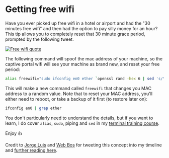 # Getting free wifi

Have you ever picked up free wifi in a hotel or airport and had the "30 minutes free wifi" and then had the option to pay silly money for an hour? This tip allows you to completely reset that 30 minute grace period, prompted by the following tweet.

<!--more-->

[![Free wifi quote](/images/free-wifi.png)](https://twitter.com/misprintedtype/status/869108264126042112)

The following command will spoof the mac address of your machine, so the captive portal wifi will see your machine as brand new, and reset your free period:

```bash
alias freewifi="sudo ifconfig en0 ether `openssl rand -hex 6 | sed 's/\(..\)/\1:/g; s/.$//'`"
```

This will make a new command called `freewifi` that changes you MAC address to a random value. Note that to reset your MAC address, you'll either need to reboot, or take a backup of it first (to restore later on):

```bash
ifconfig en0 | grep ether
```

You don't particularly need to understand the details, but if you want to learn, I do cover `alias`, `sudo`, piping and `sed` in my [terminal training course](https://terminal.training).

Enjoy 👍

Credit to [Jorge Luis‏](https://twitter.com/jorgelbgm/status/844559438799392770) and [Web Bos](https://twitter.com/wesbos) for tweeting this concept into my timeline and [further reading here](http://osxdaily.com/2012/03/01/change-mac-address-os-x/).
